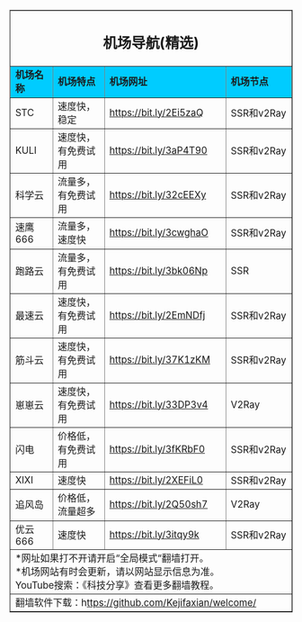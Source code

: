 <table style="font-size:1.2em;" width="1000" border="1" align="center" cellpadding="10" cellspacing="0">
  <tr>
    <td colspan="4" align="center"><h2>机场导航(精选)</h2></td>
  </tr>
  <tr>
    <td width="133" bgcolor="#00CCFF"><strong>机场名称</strong></td>
    <td width="228" bgcolor="#00CCFF"><strong>机场特点</strong></td>
    <td width="269" bgcolor="#00CCFF"><strong>机场网址</strong></td>
    <td width="280" bgcolor="#00CCFF"><strong>机场节点</strong></td>
  </tr>
  <tr>
    <td>STC</td>
    <td>速度快，稳定</td>
    <td><a href="https://bit.ly/2Ei5zaQ" target="_blank">https://bit.ly/2Ei5zaQ</a></td>
    <td>SSR和v2Ray</td>
  </tr>
  <tr>
    <td>KULI</td>
    <td>速度快，有免费试用</td>
    <td><a href="https://bit.ly/3aP4T90" target="_blank">https://bit.ly/3aP4T90</a></td>
    <td>SSR和v2Ray</td>
  </tr>
  <tr>
    <td>科学云</td>
    <td>流量多，有免费试用</td>
    <td><a href="https://bit.ly/32cEEXy" target="_blank">https://bit.ly/32cEEXy</a></td>
    <td>SSR和v2Ray</td>
  </tr>
  <tr>
    <td>速鹰666</td>
    <td>流量多，速度快</td>
    <td><a href="https://bit.ly/3cwghaO" target="_blank">https://bit.ly/3cwghaO</a></td>
    <td>SSR和v2Ray</td>
  </tr>
  <tr>
    <td>跑路云</td>
    <td>流量多，有免费试用</td>
    <td><a href="https://bit.ly/3bk06Np" target="_blank">https://bit.ly/3bk06Np</a></td>
    <td>SSR</td>
  </tr>
  <tr>
    <td>最速云</td>
    <td>速度快，有免费试用</td>
    <td><a href="https://bit.ly/2EmNDfj" target="_blank">https://bit.ly/2EmNDfj</a></td>
    <td>SSR和v2Ray</td>
  </tr>
  <tr>
    <td>筋斗云</td>
    <td>速度快，有免费试用</td>
    <td><a href="https://bit.ly/37K1zKM" target="_blank">https://bit.ly/37K1zKM</a></td>
    <td>SSR和v2Ray</td>
  </tr>
  <tr>
    <td>崽崽云</td>
    <td>速度快，有免费试用</td>
    <td><a href="https://bit.ly/33DP3v4" target="_blank">https://bit.ly/33DP3v4</a></td>
    <td>V2Ray</td>
  </tr>
  <tr>
    <td>闪电</td>
    <td>价格低，有免费试用</td>
    <td><a href="https://bit.ly/3fKRbF0" target="_blank">https://bit.ly/3fKRbF0</a></td>
    <td>SSR和v2Ray</td>
  </tr>
  <tr>
    <td>XIXI</td>
    <td>速度快</td>
    <td><a href="https://bit.ly/2XEFiL0" target="_blank">https://bit.ly/2XEFiL0</a></td>
    <td>SSR和v2Ray</td>
  </tr>
  <tr>
    <td>追风岛</td>
    <td>价格低，流量超多</td>
    <td><a href="https://bit.ly/2Q50sh7" target="_blank">https://bit.ly/2Q50sh7</a></td>
    <td>V2Ray</td>
  </tr>
  <tr>
    <td>优云666</td>
    <td>速度快</td>
    <td><a href="https://bit.ly/3itqy9k" target="_blank">https://bit.ly/3itqy9k</a></td>
    <td>SSR和v2Ray</td>
  </tr>
  <tr>
    <td colspan="4">*网址如果打不开请开启“全局模式“翻墙打开。<br>
    *机场网站有时会更新，请以网站显示信息为准。<br>
    YouTube搜索：《科技分享》查看更多翻墙教程。<br></td>
  </tr>
  <tr>
    <td colspan="4">翻墙软件下载：h<a href="https://github.com/Kejifaxian/welcome/" target="_blank">ttps://github.com/Kejifaxian/welcome/</a></td>
  </tr>
</table>
